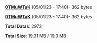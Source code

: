 [**0TMuWTaK**](/data/0TMuWTaK.txt) (05/01/23 - 17:40)- 362 bytes

[**0TMuWTaK**](/data/0TMuWTaK.txt) (05/01/23 - 17:40)- 362 bytes

**Total Datas**: 2973

**Total Size**: 19.31 MB / 19.3 MB
